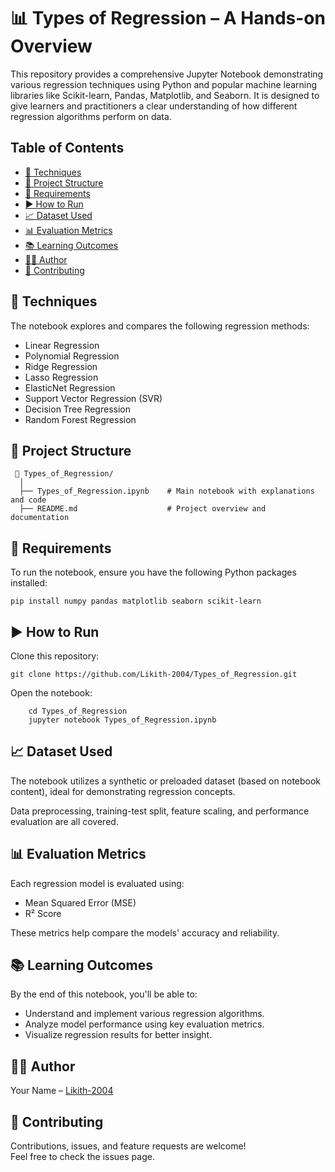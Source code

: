 <!DOCTYPE html>
<html>

<body>
    <h1>📊 Types of Regression – A Hands-on Overview</h1>
    
 <p>This repository provides a comprehensive Jupyter Notebook demonstrating various regression techniques using Python and popular machine learning libraries like Scikit-learn, Pandas, Matplotlib, and Seaborn. It is designed to give learners and practitioners a clear understanding of how different regression algorithms perform on data.</p>

<h2>Table of Contents</h2>
        <ul>
            <li><a href="#techniques">🧠 Techniques</a></li>
            <li><a href="#structure">📂 Project Structure</a></li>
            <li><a href="#requirements">🔧 Requirements</a></li>
            <li><a href="#run">▶️ How to Run</a></li>
            <li><a href="#dataset">📈 Dataset Used</a></li>
            <li><a href="#metrics">📊 Evaluation Metrics</a></li>
            <li><a href="#outcomes">📚 Learning Outcomes</a></li>
            <li><a href="#author">🧑‍💻 Author</a></li>
            <li><a href="#contributing">🌟 Contributing</a></li>
        </ul>

    
 <h2 id="techniques">🧠 Techniques</h2>
    
<p>The notebook explores and compares the following regression methods:</p>
   
<ul>
   <li>Linear Regression</li>
  <li>Polynomial Regression</li>
     <li>Ridge Regression</li>
        <li>Lasso Regression</li>
        <li>ElasticNet Regression</li>
        <li>Support Vector Regression (SVR)</li>
        <li>Decision Tree Regression</li>
        <li>Random Forest Regression</li>
    </ul>
    
<h2 id="structure">📂 Project Structure</h2>
   
   
     📁 Types_of_Regression/
      │
      ├── Types_of_Regression.ipynb    # Main notebook with explanations and code
      ├── README.md                    # Project overview and documentation
    
<h2 id="requirements">🔧 Requirements</h2>
    
  To run the notebook, ensure you have the following Python packages installed:
    
    pip install numpy pandas matplotlib seaborn scikit-learn
    
<h2 id="run">▶️ How to Run</h2>
    
  Clone this repository:
        
    git clone https://github.com/Likith-2004/Types_of_Regression.git
    
  Open the notebook:
  
        cd Types_of_Regression
        jupyter notebook Types_of_Regression.ipynb
    
   <h2 id="dataset">📈 Dataset Used</h2>
    
  <p>The notebook utilizes a synthetic or preloaded dataset (based on notebook content), ideal for demonstrating regression concepts.</p>
    
  <p>Data preprocessing, training-test split, feature scaling, and performance evaluation are all covered.</p>
    
  <h2 id="metrics">📊 Evaluation Metrics</h2>
    
  <p>Each regression model is evaluated using:</p>
    
   <ul>
        <li>Mean Squared Error (MSE)</li>
        <li>R² Score</li>
    </ul>
    
   <p>These metrics help compare the models' accuracy and reliability.</p>
    
   <h2 id="outcomes">📚 Learning Outcomes</h2>
    
   <p>By the end of this notebook, you'll be able to:</p>
    
   <ul>
        <li>Understand and implement various regression algorithms.</li>
        <li>Analyze model performance using key evaluation metrics.</li>
        <li>Visualize regression results for better insight.</li>
   </ul>
    
   <h2 id="author">🧑‍💻 Author</h2>
    
   <p>Your Name – <a href="https://github.com/Likith-2004">Likith-2004</a></p>
    
   <h2 id="contributing">🌟 Contributing</h2>
    
   <p>Contributions, issues, and feature requests are welcome!<br>
    Feel free to check the issues page.</p>
</body>
</html>
